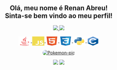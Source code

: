 <h2 align="center">Olá, meu nome é Renan Abreu!<br> Sinta-se bem vindo ao meu perfil!</h2> 


<div align="center">
  <a href="https://github.com/the-abreu">
  <img height="180em" src="https://github-readme-stats.vercel.app/api?username=the-abreu&show_icons=true&theme=dark&include_all_commits=true&count_private=true"/>
  <img height="180em" src="https://github-readme-stats.vercel.app/api/top-langs/?username=the-abreu&layout=compact&theme=dark"/>
</div>

  <div style="display: inline_block" align="center"><br>
    <img align="center" alt="Rafa-Js" height="30" width="40" src="https://raw.githubusercontent.com/devicons/devicon/master/icons/java/java-plain.svg">
  <img align="center" alt="Rafa-Js" height="30" width="40" src="https://raw.githubusercontent.com/devicons/devicon/master/icons/javascript/javascript-plain.svg">
  <img align="center" alt="Rafa-HTML" height="30" width="40" src="https://raw.githubusercontent.com/devicons/devicon/master/icons/html5/html5-original.svg">
  <img align="center" alt="Rafa-CSS" height="30" width="40" src="https://raw.githubusercontent.com/devicons/devicon/master/icons/css3/css3-original.svg">
  <img align="center" alt="Rafa-Python" height="30" width="40" src="https://raw.githubusercontent.com/devicons/devicon/master/icons/python/python-original.svg">
  <img align="center" alt="Rafa-Csharp" height="30" width="40" src="https://raw.githubusercontent.com/devicons/devicon/master/icons/c/c-original.svg">

</div>

<div align="center">

<a href="https://media.discordapp.net/attachments/745503113812901909/1010996849685041232/bb35fba5686ebed324bcf5399181bf4b192b9811_hq.gif"><img alt="Pokemon-pic" height="165" style="border-radius:50px;" src="https://images-ext-2.discordapp.net/external/CAQiyfgVdEAYfxmZlBmFHwUiFsl-mHshQ19q_DIVR-A/https/img1.picmix.com/output/stamp/normal/0/9/0/4/1604090_a14a5.gif"></a>
   
  </div>

  <div align="center"> 
  <a href="https://www.linkedin.com/in/renan-abreu-4b67a61b7/" target="_blank"><img src="https://img.shields.io/badge/-LinkedIn-%230077B5?style=for-the-badge&logo=linkedin&logoColor=white" target="_blank"></a> 
  <a href = "mailto:renansab2011@gmail.com"><img src="https://img.shields.io/badge/-Gmail-%23333?style=for-the-badge&logo=gmail&logoColor=white" target="_blank"></a>
</div>


  
  
  ##
<!--
**the-abreu/the-abreu** is a ✨ _special_ ✨ repository because its `README.md` (this file) appears on your GitHub profile.

Here are some ideas to get you started:

- 🔭 I’m currently working on ...
- 🌱 I’m currently learning ...
- 👯 I’m looking to collaborate on ...
- 🤔 I’m looking for help with ...
- 💬 Ask me about ...
- 📫 How to reach me: ...
- 😄 Pronouns: ...
- ⚡ Fun fact: ...
-->
